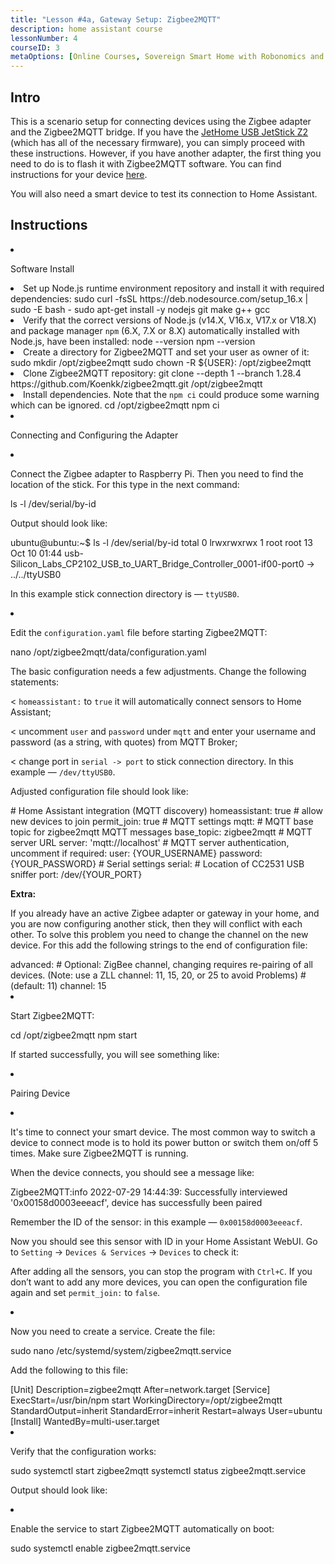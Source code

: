 ```yaml
---
title: "Lesson #4a, Gateway Setup: Zigbee2MQTT"
description: home assistant course
lessonNumber: 4
courseID: 3
metaOptions: [Online Courses, Sovereign Smart Home with Robonomics and Home Assistant]
---
```



<section class="container__reg">

## Intro

This is a scenario setup for connecting devices using the Zigbee adapter and the Zigbee2MQTT bridge. If you have the [JetHome USB JetStick Z2](https://jethome.ru/z2/?sl=en) (which has all of the necessary firmware), you can simply proceed with these instructions. However, if you have another adapter, the first thing you need to do is to flash it with Zigbee2MQTT software. You can find instructions for your device [here](https://www.zigbee2mqtt.io/guide/adapters/).

You will also need a smart device to test its connection to Home Assistant.

</section>

<section class="container__reg">

## Instructions

<List type="numbers">

<li>

Software Install

<List>

  <li>
    Set up Node.js runtime environment repository and install it with required dependencies:
    <LessonCodeWrapper language="bash" codeClass="big-code" noLines>sudo curl -fsSL https://deb.nodesource.com/setup_16.x | sudo -E bash - </LessonCodeWrapper>
    <LessonCodeWrapper language="bash" noLines>sudo apt-get install -y nodejs git make g++ gcc</LessonCodeWrapper>

  </li>

  <li>
    Verify that the correct versions of Node.js (v14.X, V16.x, V17.x or V18.X) and package manager <code class="nowb">npm</code> (6.X, 7.X or 8.X) automatically installed with Node.js, have been installed:
    <LessonCodeWrapper language="bash" noLines>node --version</LessonCodeWrapper>
    <LessonCodeWrapper language="bash" noLines>npm --version</LessonCodeWrapper>
  </li>

  <li>
    Create a directory for Zigbee2MQTT and set your user as owner of it:
    <LessonCodeWrapper language="bash" noLines>sudo mkdir /opt/zigbee2mqtt</LessonCodeWrapper>
    <LessonCodeWrapper language="bash" noLines>sudo chown -R ${USER}: /opt/zigbee2mqtt</LessonCodeWrapper>
  </li>

  <li>
    Clone Zigbee2MQTT repository:
    <LessonCodeWrapper language="bash" codeClass="big-code" noLines>
    git clone --depth 1 --branch 1.28.4 https://github.com/Koenkk/zigbee2mqtt.git /opt/zigbee2mqtt
    </LessonCodeWrapper>
  </li>

  <li>
    Install dependencies. Note that the <code>npm ci</code> could produce some warning which can be ignored.
    <LessonCodeWrapper language="bash" noLines>cd /opt/zigbee2mqtt</LessonCodeWrapper>
    <LessonCodeWrapper language="bash" noLines>npm ci</LessonCodeWrapper>
  </li>

</List>
</li>

<li>

Connecting and Configuring the Adapter

<List>

<li>

Connect the Zigbee adapter to Raspberry Pi. Then you need to find the location of the stick. For this type in the next command:

<LessonCodeWrapper language="bash" noLines>
ls -l /dev/serial/by-id
</LessonCodeWrapper>

Output should look like:

<LessonCodeWrapper language="bash" codeClass="big-code" noCopyIcon>
ubuntu@ubuntu:~$ ls -l /dev/serial/by-id
total 0
lrwxrwxrwx 1 root root 13 Oct 10 01:44 usb-Silicon_Labs_CP2102_USB_to_UART_Bridge_Controller_0001-if00-port0 -> ../../ttyUSB0
</LessonCodeWrapper>

In this example stick connection directory is — <code>ttyUSB0</code>.
</li>

<li>

Edit the <code>configuration.yaml</code> file before starting Zigbee2MQTT:

<LessonCodeWrapper language="bash" noLines>
nano /opt/zigbee2mqtt/data/configuration.yaml
</LessonCodeWrapper>

The basic configuration needs a few adjustments. Change the following statements:

< <code>homeassistant:</code> to <code>true</code> it will automatically connect sensors to Home Assistant;

< uncomment <code>user</code> and <code>password</code> under <code>mqtt</code> and enter your username and password (as a string, with quotes) from MQTT Broker;

< change port in <code>serial -> port</code> to stick connection directory. In this example — <code>/dev/ttyUSB0</code>.

Adjusted configuration file should look like:

<LessonCodeWrapper language="yaml">
# Home Assistant integration (MQTT discovery)
homeassistant: true
# allow new devices to join
permit_join: true
# MQTT settings
mqtt:
  # MQTT base topic for zigbee2mqtt MQTT messages
  base_topic: zigbee2mqtt
  # MQTT server URL
  server: 'mqtt://localhost'
  # MQTT server authentication, uncomment if required:
  user: {YOUR_USERNAME}
  password: {YOUR_PASSWORD}
# Serial settings
serial:
  # Location of CC2531 USB sniffer
  port: /dev/{YOUR_PORT}
</LessonCodeWrapper>


**Extra:**

If you already have an active Zigbee adapter or gateway in your home, and you are now configuring another stick, then they will conflict with each other. To solve this problem you need to change the channel on the new device. For this add the following strings to the end of configuration file:


<LessonCodeWrapper language="yaml" codeClass="big-code">
advanced:
  # Optional: ZigBee channel, changing requires re-pairing of all devices. (Note: use a ZLL channel: 11, 15, 20, or 25 to avoid Problems)
  # (default: 11)
  channel: 15
</LessonCodeWrapper>
</li>

<li>

Start Zigbee2MQTT:

<LessonCodeWrapper language="bash" noLines>
cd /opt/zigbee2mqtt
</LessonCodeWrapper>

<LessonCodeWrapper language="bash" noLines>
npm start
</LessonCodeWrapper>

If started successfully, you will see something like:

<LessonImages src="smart-house-course/lesson-4-a-1.jpg" alt="code"/>
</li>
</List>
</li>

<li>

Pairing Device

<List>

<li>

It's time to connect your smart device. The most common way to switch a device to connect mode is to hold its power button or switch them on/off 5 times. Make sure Zigbee2MQTT is running.

When the device connects, you should see a message like:

<LessonCodeWrapper language="bash" codeClass="big-code" noLines>
Zigbee2MQTT:info  2022-07-29 14:44:39: Successfully interviewed '0x00158d0003eeeacf', device has successfully been paired
</LessonCodeWrapper>

Remember the ID of the sensor: in this example — <code>0x00158d0003eeeacf</code>.

Now you should see this sensor with ID in your Home Assistant WebUI. Go to <code>Setting</code> -> <code>Devices & Services</code> -> <code>Devices</code> to check it:

<LessonImages src="smart-house-course/lesson-4-a-2.jpg" alt="code" imageClasses="mb"/>

After adding all the sensors, you can stop the program with <code>Ctrl+C</code>. If you don’t want to add any more devices, you can open the configuration file again and set <code>permit_join:</code> to <code>false</code>.
</li>

<li>

Now you need to create a service. Create the file:

<LessonCodeWrapper language="bash" noLines>
sudo nano /etc/systemd/system/zigbee2mqtt.service
</LessonCodeWrapper>

Add the following to this file:

<LessonCodeWrapper language="bash">
[Unit]
Description=zigbee2mqtt
After=network.target 
[Service]
ExecStart=/usr/bin/npm start
WorkingDirectory=/opt/zigbee2mqtt
StandardOutput=inherit
StandardError=inherit
Restart=always
User=ubuntu
[Install]
WantedBy=multi-user.target
</LessonCodeWrapper>
</li>

<li>

Verify that the configuration works:

<LessonCodeWrapper language="bash" noLines>
sudo systemctl start zigbee2mqtt
</LessonCodeWrapper>

<LessonCodeWrapper language="bash" noLines>
systemctl status zigbee2mqtt.service
</LessonCodeWrapper>

Output should look like:

<LessonImages src="smart-house-course/lesson-4-a-3.jpg" alt="code" imageClasses="mb"/>
</li>

<li>

Enable the service to start Zigbee2MQTT automatically on boot:

<LessonCodeWrapper language="bash" noLines>
sudo systemctl enable zigbee2mqtt.service
</LessonCodeWrapper>

</li>
</List>
</li>
</List>
</section>